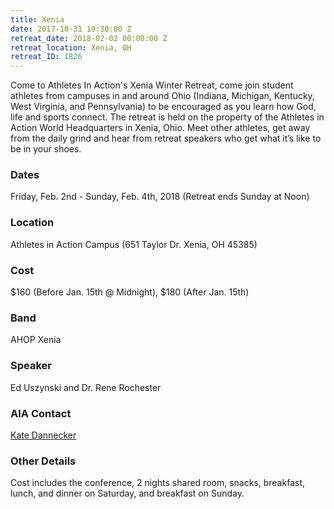 ```yaml
---
title: Xenia
date: 2017-10-31 19:30:00 Z
retreat_date: 2018-02-02 00:00:00 Z
retreat_location: Xenia, OH
retreat_ID: 1826
---
```


Come to Athletes In Action's Xenia Winter Retreat, come join student athletes from campuses in and around Ohio (Indiana, Michigan, Kentucky, West Virginia, and Pennsylvania) to be encouraged as you learn how God, life and sports connect. The retreat is held on the property of the Athletes in Action World Headquarters in Xenia, Ohio. Meet other athletes, get away from the daily grind and hear from retreat speakers who get what it’s like to be in your shoes.

### Dates  
Friday, Feb. 2nd -  Sunday, Feb. 4th, 2018 (Retreat ends Sunday at Noon)

### Location  
Athletes in Action Campus (651 Taylor Dr. Xenia, OH 45385)

### Cost  
$160 (Before Jan. 15th @ Midnight), $180 (After Jan. 15th)

### Band  
AHOP Xenia

### Speaker  
Ed Uszynski and Dr. Rene Rochester

### AIA Contact  
[Kate Dannecker](mailto:kate.dannecker@athletesinaction.org)

### Other Details  
Cost includes the conference, 2 nights shared room, snacks, breakfast, lunch, and dinner on Saturday, and breakfast on Sunday.
